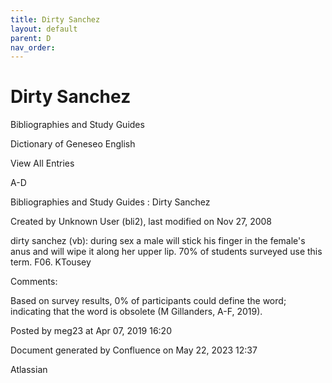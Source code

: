 ```yaml
---
title: Dirty Sanchez
layout: default
parent: D
nav_order:
---
```


# Dirty Sanchez

Bibliographies and Study Guides

Dictionary of Geneseo English

View All Entries

A-D

Bibliographies and Study Guides : Dirty Sanchez

Created by  Unknown User (bli2), last modified on Nov 27, 2008

dirty sanchez (vb): during sex a male will stick his finger in the female's anus and will wipe it along her upper lip. 70% of students surveyed use this term. F06. KTousey

Comments:

Based on survey results, 0% of participants could define the word; indicating that the word is obsolete (M Gillanders, A-F, 2019).

Posted by meg23 at Apr 07, 2019 16:20

Document generated by Confluence on May 22, 2023 12:37

Atlassian
